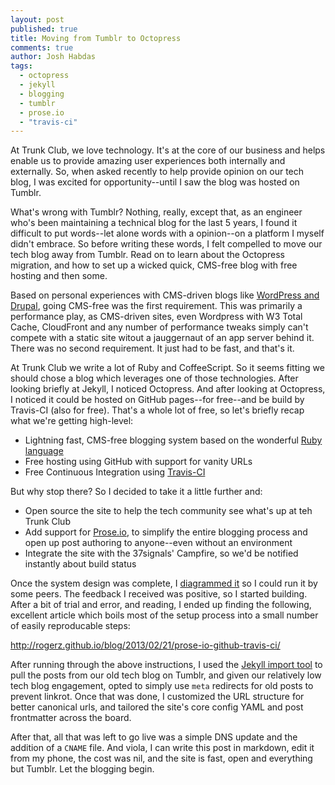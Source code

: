```yaml
---
layout: post
published: true
title: Moving from Tumblr to Octopress
comments: true
author: Josh Habdas
tags: 
  - octopress
  - jekyll
  - blogging
  - tumblr
  - prose.io
  - "travis-ci"
---
```


At Trunk Club, we love technology. It's at the core of our business and helps enable us to provide amazing user experiences both internally and externally. So, when asked recently to help provide opinion on our tech blog, I was excited for opportunity--until I saw the blog was hosted on Tumblr.

What's wrong with Tumblr? Nothing, really, except that, as an engineer who's been maintaining a technical blog for the last 5 years, I found it difficult to put words--let alone words with a opinion--on a platform I myself didn't embrace. So before writing these words, I felt compelled to move our tech blog away from Tumblr. Read on to learn about the Octopress migration, and how to set up a wicked quick, CMS-free blog with free hosting and then some.

<!-- more -->

Based on personal experiences with CMS-driven blogs like [WordPress and Drupal](http://www.habdas.org/drupal-7-for-wordpress-admins/), going CMS-free was the first requirement. This was primarily a performance play, as CMS-driven sites, even Wordpress with W3 Total Cache, CloudFront and any number of performance tweaks simply can't compete with a static site witout a jauggernaut of an app server behind it. There was no second requirement. It just had to be fast, and that's it.

At Trunk Club we write a lot of Ruby and CoffeeScript. So it seems fitting we should chose a blog which leverages one of those technologies. After looking briefly at Jekyll, I noticed Octopress. And after looking at Octopress, I noticed it could be hosted on GitHub pages--for free--and be build by Travis-CI (also for free). That's a whole lot of free, so let's briefly recap what we're getting high-level:

- Lightning fast, CMS-free blogging system based on the wonderful [Ruby language](https://www.ruby-lang.org/)
- Free hosting using GitHub with support for vanity URLs
- Free Continuous Integration using [Travis-CI](https://travis-ci.org/)

But why stop there? So I decided to take it a little further and:

- Open source the site to help the tech community see what's up at teh Trunk Club
- Add support for [Prose.io](http://prose.io/), to simplify the entire blogging process and open up post authoring to anyone--even without an environment
- Integrate the site with the 37signals' Campfire, so we'd be notified instantly about build status

Once the system design was complete, I [diagrammed it](http://www.gliffy.com/go/publish/4845414) so I could run it by some peers. The feedback I received was positive, so I started building. After a bit of trial and error, and reading, I ended up finding the following, excellent article which boils most of the setup process into a small number of easily reproducable steps:

http://rogerz.github.io/blog/2013/02/21/prose-io-github-travis-ci/

After running through the above instructions, I used the [Jekyll import tool](https://github.com/jekyll/jekyll-import) to pull the posts from our old tech blog on Tumblr, and given our relatively low tech blog engagement, opted to simply use `meta` redirects for old posts to prevent linkrot. Once that was done, I customized the URL structure for better canonical urls, and tailored the site's core config YAML and post frontmatter across the board.

After that, all that was left to go live was a simple DNS update and the addition of a `CNAME` file. And viola, I can write this post in markdown, edit it from my phone, the cost was nil, and the site is fast, open and everything but Tumblr. Let the blogging begin.